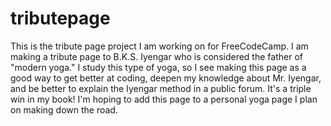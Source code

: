 # tributepage
This is the tribute page project I am working on for FreeCodeCamp. I am making a tribute page to B.K.S. Iyengar who is considered the father of "modern yoga." I study this type of yoga, so I see making this page as a good way to get better at coding, deepen my knowledge about Mr. Iyengar, and be better to explain the Iyengar method in a public forum. It's a triple win in my book! I'm hoping to add this page to a personal yoga page I plan on making down the road.  

